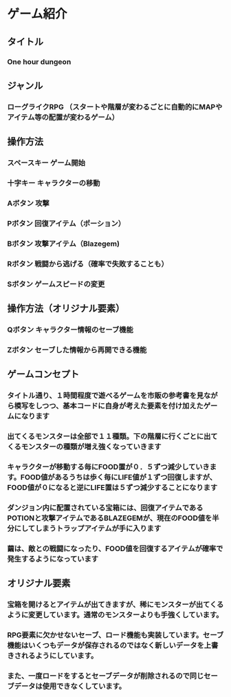 # ゲーム紹介

## タイトル
### One hour dungeon

## ジャンル
### ローグライクRPG （スタートや階層が変わるごとに自動的にMAPやアイテム等の配置が変わるゲーム）

## 操作方法
### スペースキー    ゲーム開始
### 十字キー       キャラクターの移動
### Aボタン        攻撃
### Pボタン        回復アイテム（ポーション）
### Bボタン        攻撃アイテム（Blazegem)
### Rボタン        戦闘から逃げる（確率で失敗することも）
### Sボタン        ゲームスピードの変更

## 操作方法（オリジナル要素）
### Qボタン        キャラクター情報のセーブ機能
### Zボタン        セーブした情報から再開できる機能

## ゲームコンセプト
### タイトル通り、１時間程度で遊べるゲームを市販の参考書を見ながら模写をしつつ、基本コードに自身が考えた要素を付け加えたゲームになります
### 出てくるモンスターは全部で１１種類。下の階層に行くごとに出てくるモンスターの種類が増え強くなっていきます
### キャラクターが移動する毎にFOOD置が０．５ずつ減少していきます。FOOD値があるうちは歩く毎にLIFE値が１ずつ回復しますが、FOOD値が０になると逆にLIFE置は５ずつ減少することになります
### ダンジョン内に配置されている宝箱には、回復アイテムであるPOTIONと攻撃アイテムであるBLAZEGEMが、現在のFOOD値を半分にしてしまうトラップアイテムが手に入ります
### 繭は、敵との戦闘になったり、FOOD値を回復するアイテムが確率で発生するようになっています

## オリジナル要素
### 宝箱を開けるとアイテムが出てきますが、稀にモンスターが出てくるように変更しています。通常のモンスターよりも手強くしています。
### RPG要素に欠かせないセーブ、ロード機能も実装しています。セーブ機能はいくつもデータが保存されるのではなく新しいデータを上書きされるようにしています。
### また、一度ロードをするとセーブデータが削除されるので同じセーブデータは使用できなくしています。